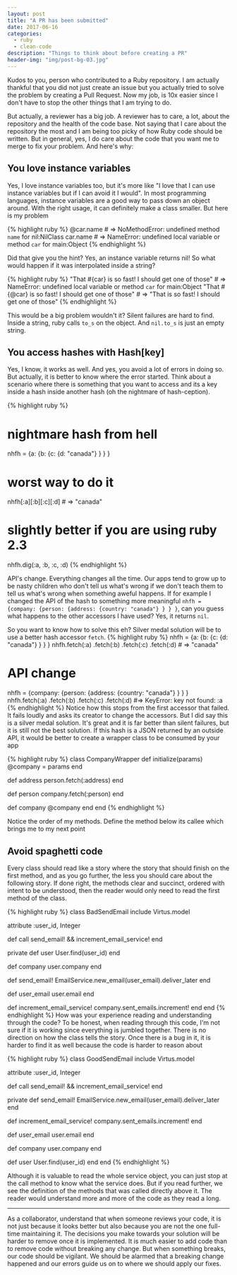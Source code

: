 ```yaml
---
layout: post
title: "A PR has been submitted"
date: 2017-06-16
categories:
  - ruby
  - clean-code
description: "Things to think about before creating a PR"
header-img: "img/post-bg-03.jpg"
---
```


Kudos to you, person who contributed to a Ruby repository. I am actually thankful that you did not just create an issue but you actually tried to solve the problem by creating a Pull Request. Now my job, is 10x easier since I don't have to stop the other things that I am trying to do.

But actually, a reviewer has a big job. A reviewer has to care, a lot, about the repository and the health of the code base. Not saying that I care about the repository the most and I am being too picky of how Ruby code should be written. But in general, yes, I do care about the code that you want me to merge to fix your problem. And here's why:

## You love instance variables
Yes, I love instance variables too, but it's more like "I love that I can use instance variables but if I can avoid it I would". In most programming languages, instance variables are a good way to pass down an object around. With the right usage, it can definitely make a class smaller. But here is my problem

{% highlight ruby %}
@car.name # => NoMethodError: undefined method `name` for nil:NilClass
car.name # => NameError: undefined local variable or method `car` for main:Object
{% endhighlight %}

Did that give you the hint? Yes, an instance variable returns nil! So what would happen if it was interpolated inside a string?

{% highlight ruby %}
"That #{car} is so fast! I should get one of those" # => NameError: undefined local variable or method `car` for main:Object
"That #{@car} is so fast! I should get one of those" # => "That  is so fast! I should get one of those"
{% endhighlight %}

This would be a big problem wouldn't it? Silent failures are hard to find. Inside a string, ruby calls `to_s` on the object. And `nil.to_s` is just an empty string.

## You access hashes with Hash[key]
Yes, I know, it works as well. And yes, you avoid a lot of errors in doing so. But actually, it is better to know where the error started. Think about a scenario where there is something that you want to access and its a key inside a hash inside another hash (oh the nightmare of hash-ception).

{% highlight ruby %}
# nightmare hash from hell
nhfh = {a: {b: {c: {d: "canada"} } } }

# worst way to do it
nhfh[:a][:b][:c][:d] # => "canada"
# slightly better if you are using ruby 2.3
nhfh.dig(:a, :b, :c, :d)
{% endhighlight %}

API's change. Everything changes all the time. Our apps tend to grow up to be nasty children who don't tell us what's wrong if we don't teach them to tell us what's wrong when something aweful happens. If for example I changed the API of the hash to something more meaningful `nhfh = {company: {person: {address: {country: "canada"} } } }`, can you guess what happens to the other accessors I have used? Yes, it returns `nil`.

So you want to know how to solve this eh? Silver medal solution will be to use a better hash accessor `fetch`.
{% highlight ruby %}
nhfh = {a: {b: {c: {d: "canada"} } } }
nhfh.fetch(:a)
    .fetch(:b)
    .fetch(:c)
    .fetch(:d) # => "canada"

# API change
nhfh = {company: {person: {address: {country: "canada"} } } }
nhfh.fetch(:a)
    .fetch(:b)
    .fetch(:c)
    .fetch(:d)  #=> KeyError: key not found: :a
{% endhighlight %}
Notice how this stops from the first accessor that failed. It fails loudly and asks its creator to change the accessors. But I did say this is a silver medal solution. It's great and it is far better than silent failures, but it is still not the best solution. If this hash is a JSON returned by an outside API, it would be better to create a wrapper class to be consumed by your app

{% highlight ruby %}
class CompanyWrapper
  def initialize(params)
    @company = params
  end

  def address
    person.fetch(:address)
  end

  def person
    company.fetch(:person)
  end

  def company
    @company
  end
end
{% endhighlight %}

Notice the order of my methods. Define the method below its callee which brings me to my next point

## Avoid spaghetti code
Every class should read like a story where the story that should finish on the first method, and as you go further, the less you should care about the following story. If done right, the methods clear and succinct, ordered with intent to be understood, then the reader would only need to read the first method of the class.

{% highlight ruby %}
class BadSendEmail
  include Virtus.model

  attribute :user_id, Integer

  def call
    send_email! && increment_email_service!
  end

  private
  def user
    User.find(user_id)
  end

  def company
    user.company
  end

  def send_email!
    EmailService.new_email(user_email).deliver_later
  end

  def user_email
    user.email
  end

  def increment_email_service!
    company.sent_emails.increment!
  end
end
{% endhighlight %}
How was your experience reading and understanding through the code? To be honest, when reading through this code, I'm not sure if it is working since everything is jumbled together. There is no direction on how the class tells the story. Once there is a bug in it, it is harder to find it as well because the code is harder to reason about

{% highlight ruby %}
class GoodSendEmail
  include Virtus.model

  attribute :user_id, Integer

  def call
    send_email! && increment_email_service!
  end

  private
  def send_email!
    EmailService.new_email(user_email).deliver_later
  end

  def increment_email_service!
    company.sent_emails.increment!
  end

  def user_email
    user.email
  end

  def company
    user.company
  end

  def user
    User.find(user_id)
  end
end
{% endhighlight %}

Although it is valuable to read the whole service object, you can just stop at the call method to know what the service does. But if you read further, we see the definition of the methods that was called directly above it. The reader would understand more and more of the code as they read a long.

---

As a collaborator, understand that when someone reviews your code, it is not just because it looks better but also because you are not the one full-time maintaining it. The decisions you make towards your solution will be harder to remove once it is implemented. It is much easier to add code than to remove code without breaking any change. But when something breaks, our code should be vigilant. We should be alarmed that a breaking change happened and our errors guide us on to where we should apply our fixes.
